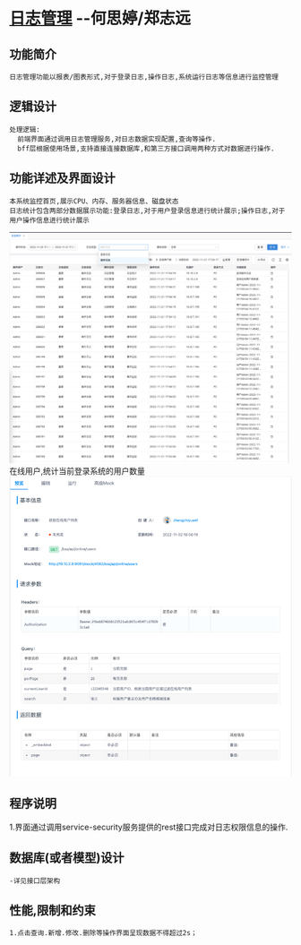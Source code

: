 # [日志管理]() --何思婷/郑志远

## **功能简介**

    日志管理功能以报表/图表形式,对于登录日志,操作日志,系统运行日志等信息进行监控管理

## **逻辑设计**

    处理逻辑:
      前端界面通过调用日志管理服务,对日志数据实现配置,查询等操作.
      bff层根据使用场景,支持直接连接数据库,和第三方接口调用两种方式对数据进行操作.

## **功能详述及界面设计**

    本系统监控首页,展示CPU、内存、服务器信息、磁盘状态
    日志统计包含两部分数据展示功能:登录日志,对于用户登录信息进行统计展示;操作日志,对于用户操作信息进行统计展示
  ![菜单接口](../images/modules/日志管理-日志统计.png)
    在线用户,统计当前登录系统的用户数量
  ![菜单接口](../images/modules/日志管理-在线用户列表接口.png)

## **程序说明**

  1.界面通过调用service-security服务提供的rest接口完成对日志权限信息的操作.

## **数据库(或者模型)设计**

    -详见接口层架构

## **性能,限制和约束**

    1.点击查询.新增.修改.删除等操作界面呈现数据不得超过2s；
